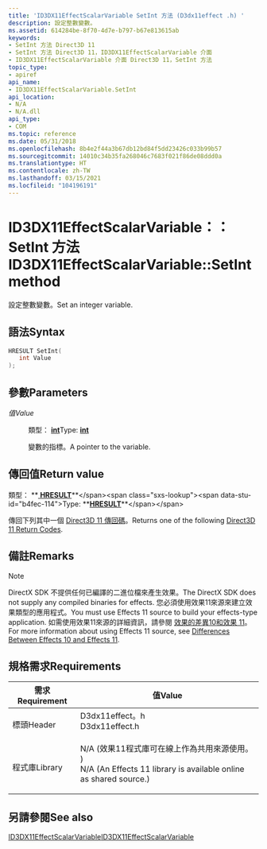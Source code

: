 ```yaml
---
title: 'ID3DX11EffectScalarVariable SetInt 方法 (D3dx11effect .h) '
description: 設定整數變數。
ms.assetid: 614284be-8f70-4d7e-b797-b67e813615ab
keywords:
- SetInt 方法 Direct3D 11
- SetInt 方法 Direct3D 11，ID3DX11EffectScalarVariable 介面
- ID3DX11EffectScalarVariable 介面 Direct3D 11，SetInt 方法
topic_type:
- apiref
api_name:
- ID3DX11EffectScalarVariable.SetInt
api_location:
- N/A
- N/A.dll
api_type:
- COM
ms.topic: reference
ms.date: 05/31/2018
ms.openlocfilehash: 8b4e2f44a3b67db12bd84f5dd23426c033b99b57
ms.sourcegitcommit: 14010c34b35fa268046c7683f021f86de08ddd0a
ms.translationtype: HT
ms.contentlocale: zh-TW
ms.lasthandoff: 03/15/2021
ms.locfileid: "104196191"
---
```

# <a name="id3dx11effectscalarvariablesetint-method"></a><span data-ttu-id="b4fec-106">ID3DX11EffectScalarVariable：： SetInt 方法</span><span class="sxs-lookup"><span data-stu-id="b4fec-106">ID3DX11EffectScalarVariable::SetInt method</span></span>

<span data-ttu-id="b4fec-107">設定整數變數。</span><span class="sxs-lookup"><span data-stu-id="b4fec-107">Set an integer variable.</span></span>

## <a name="syntax"></a><span data-ttu-id="b4fec-108">語法</span><span class="sxs-lookup"><span data-stu-id="b4fec-108">Syntax</span></span>


```C++
HRESULT SetInt(
   int Value
);
```



## <a name="parameters"></a><span data-ttu-id="b4fec-109">參數</span><span class="sxs-lookup"><span data-stu-id="b4fec-109">Parameters</span></span>

<dl> <dt>

<span data-ttu-id="b4fec-110">*值*</span><span class="sxs-lookup"><span data-stu-id="b4fec-110">*Value*</span></span> 
</dt> <dd>

<span data-ttu-id="b4fec-111">類型： **[ **int**](/windows/desktop/WinProg/windows-data-types)**</span><span class="sxs-lookup"><span data-stu-id="b4fec-111">Type: **[**int**](/windows/desktop/WinProg/windows-data-types)**</span></span>

<span data-ttu-id="b4fec-112">變數的指標。</span><span class="sxs-lookup"><span data-stu-id="b4fec-112">A pointer to the variable.</span></span>

</dd> </dl>

## <a name="return-value"></a><span data-ttu-id="b4fec-113">傳回值</span><span class="sxs-lookup"><span data-stu-id="b4fec-113">Return value</span></span>

<span data-ttu-id="b4fec-114">類型： **[ **HRESULT**](https://msdn.microsoft.com/library/Bb401631(v=MSDN.10).aspx)**</span><span class="sxs-lookup"><span data-stu-id="b4fec-114">Type: **[**HRESULT**](https://msdn.microsoft.com/library/Bb401631(v=MSDN.10).aspx)**</span></span>

<span data-ttu-id="b4fec-115">傳回下列其中一個 [Direct3D 11 傳回碼](d3d11-graphics-reference-returnvalues.md)。</span><span class="sxs-lookup"><span data-stu-id="b4fec-115">Returns one of the following [Direct3D 11 Return Codes](d3d11-graphics-reference-returnvalues.md).</span></span>

## <a name="remarks"></a><span data-ttu-id="b4fec-116">備註</span><span class="sxs-lookup"><span data-stu-id="b4fec-116">Remarks</span></span>

> [!Note]  
> <span data-ttu-id="b4fec-117">DirectX SDK 不提供任何已編譯的二進位檔來產生效果。</span><span class="sxs-lookup"><span data-stu-id="b4fec-117">The DirectX SDK does not supply any compiled binaries for effects.</span></span> <span data-ttu-id="b4fec-118">您必須使用效果11來源來建立效果類型的應用程式。</span><span class="sxs-lookup"><span data-stu-id="b4fec-118">You must use Effects 11 source to build your effects-type application.</span></span> <span data-ttu-id="b4fec-119">如需使用效果11來源的詳細資訊，請參閱 [效果的差異10和效果 11](d3d11-graphics-programming-guide-effects-differences.md)。</span><span class="sxs-lookup"><span data-stu-id="b4fec-119">For more information about using Effects 11 source, see [Differences Between Effects 10 and Effects 11](d3d11-graphics-programming-guide-effects-differences.md).</span></span>

 

## <a name="requirements"></a><span data-ttu-id="b4fec-120">規格需求</span><span class="sxs-lookup"><span data-stu-id="b4fec-120">Requirements</span></span>



| <span data-ttu-id="b4fec-121">需求</span><span class="sxs-lookup"><span data-stu-id="b4fec-121">Requirement</span></span> | <span data-ttu-id="b4fec-122">值</span><span class="sxs-lookup"><span data-stu-id="b4fec-122">Value</span></span> |
|--------------------|----------------------------------------------------------------------------------------------------------------------------------------------|
| <span data-ttu-id="b4fec-123">標頭</span><span class="sxs-lookup"><span data-stu-id="b4fec-123">Header</span></span><br/>  | <dl> <span data-ttu-id="b4fec-124"><dt>D3dx11effect。h</dt></span><span class="sxs-lookup"><span data-stu-id="b4fec-124"><dt>D3dx11effect.h</dt></span></span> </dl>                                                    |
| <span data-ttu-id="b4fec-125">程式庫</span><span class="sxs-lookup"><span data-stu-id="b4fec-125">Library</span></span><br/> | <dl> <span data-ttu-id="b4fec-126"><dt>N/A (效果11程式庫可在線上作為共用來源使用。 ) </dt></span><span class="sxs-lookup"><span data-stu-id="b4fec-126"><dt>N/A (An Effects 11 library is available online as shared source.)</dt></span></span> </dl> |



## <a name="see-also"></a><span data-ttu-id="b4fec-127">另請參閱</span><span class="sxs-lookup"><span data-stu-id="b4fec-127">See also</span></span>

<dl> <dt>

[<span data-ttu-id="b4fec-128">ID3DX11EffectScalarVariable</span><span class="sxs-lookup"><span data-stu-id="b4fec-128">ID3DX11EffectScalarVariable</span></span>](id3dx11effectscalarvariable.md)
</dt> </dl>

 

